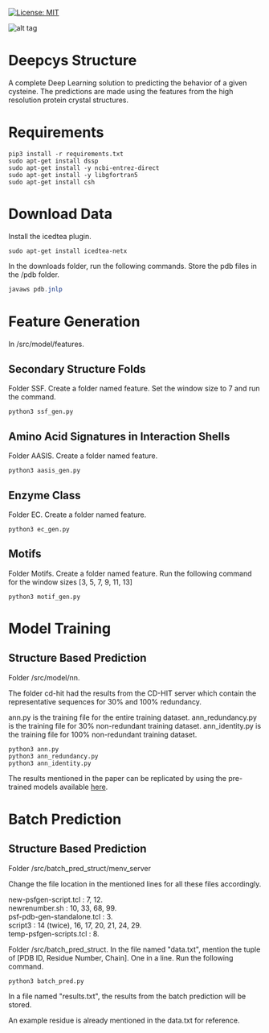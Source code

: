 [![License: MIT](https://img.shields.io/badge/License-MIT-yellow.svg)](https://opensource.org/licenses/MIT)

![alt tag](download/logo.png)

# Deepcys Structure
A complete Deep Learning solution to predicting the behavior of a given cysteine. The predictions are made using the features from the high resolution protein crystal structures.

# Requirements

```python3
pip3 install -r requirements.txt
sudo apt-get install dssp
sudo apt-get install -y ncbi-entrez-direct
sudo apt-get install -y libgfortran5
sudo apt-get install csh
```

# Download Data

Install the icedtea plugin.

```
sudo apt-get install icedtea-netx
```

In the downloads folder, run the following commands. Store the pdb files in the /pdb folder.

```java
javaws pdb.jnlp
```

# Feature Generation

In /src/model/features.

## Secondary Structure Folds

Folder SSF. 
Create a folder named feature.
Set the window size to 7 and run the command.

```python3
python3 ssf_gen.py
```

## Amino Acid Signatures in Interaction Shells

Folder AASIS. 
Create a folder named feature.

```python3
python3 aasis_gen.py
```

## Enzyme Class

Folder EC. 
Create a folder named feature.

```python3
python3 ec_gen.py
```

## Motifs

Folder Motifs. 
Create a folder named feature.
Run the following command for the window sizes [3, 5, 7, 9, 11, 13] 

```python3
python3 motif_gen.py
```

# Model Training

## Structure Based Prediction

Folder /src/model/nn.

The folder cd-hit had the results from the CD-HIT server which contain the representative sequences for 30% and 100% redundancy.

ann.py is the training file for the entire training dataset.
ann_redundancy.py is the training file for 30% non-redundant training dataset.
ann_identity.py is the training file for 100% non-redundant training dataset.

```python3
python3 ann.py
python3 ann_redundancy.py
python3 ann_identity.py
```

The results mentioned in the paper can be replicated by using the pre-trained models available [here](https://drive.google.com/drive/folders/1Hu_P80OheLdSDpRqPcECbdua1kTjv8Vx?usp=sharing).

# Batch Prediction

## Structure Based Prediction

Folder /src/batch_pred_struct/menv_server

Change the file location in the mentioned lines for all these files accordingly.

new-psfgen-script.tcl : 7, 12.  <br/>
newrenumber.sh : 10, 33, 68, 99.  <br/>
psf-pdb-gen-standalone.tcl : 3.  <br/>
script3 : 14 (twice), 16, 17, 20, 21, 24, 29.  <br/>
temp-psfgen-scripts.tcl : 8.  <br/>

Folder /src/batch_pred_struct.
In the file named "data.txt", mention the tuple of [PDB ID, Residue Number, Chain]. One in a line. Run the following command.

```python3
python3 batch_pred.py
```

In a file named "results.txt", the results from the batch prediction will be stored.

An example residue is already mentioned in the data.txt for reference. 
